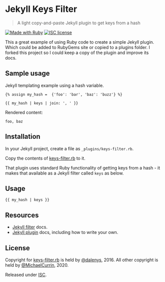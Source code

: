 # Jekyll Keys Filter
> A light copy-and-paste Jekyll plugin to get keys from a hash

[![Made with Ruby](https://img.shields.io/badge/Made_with-Ruby-blue?logo=ruby)](https://ruby-lang.org)
[![ISC license](https://img.shields.io/badge/License-ISC-blue.svg)](#license)

This a great example of using Ruby code to create a simple Jekyll plugin. Which could be added to RubyGems site or copied to a plugins folder. I forked this project so I could keep a copy of the plugin and improve its docs.

## Sample usage

Jekyll templating example using a hash variable.

```
{% assign my_hash =  {'foo': 'bar', 'baz': 'buzz'} %}

{{ my_hash | keys | join: ', ' }}
```

Rendered content:

```
foo, baz
```


## Installation

In your Jekyll project, create a file as `_plugins/keys-filter.rb`.

Copy the contents of [keys-filter.rb](/keys-filter.rb) to it.

That plugin uses standard Ruby functionality of getting keys from a hash - it makes that available as a Jekyll filter called `keys` as below.


## Usage

```
{{ my_hash | keys }}
```


## Resources

- [Jekyll filter](https://jekyllrb.com/docs/liquid/filters/) docs.
- [Jekyll plugin](https://jekyllrb.com/docs/plugins/) docs, including how to write your own.


## License

Copyright for [keys-filter.rb](/keys-filter.rb) is held by [@dalenys](https://github.com/dalenys), 2016. All other copyright is held by [@MichaelCurrin](https://github.com/MichaelCurrin), 2020.

Released under [ISC](/LICENSE).
